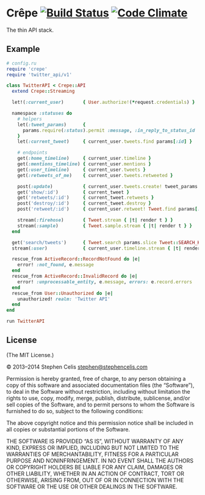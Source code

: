 # Crêpe [![Build Status][1]][2] [![Code Climate][3]][4]

The thin API stack.

[1]: https://img.shields.io/travis/crepe/crepe.svg?style=flat
[2]: https://travis-ci.org/crepe/crepe
[3]: https://img.shields.io/codeclimate/github/crepe/crepe.svg?style=flat
[4]: https://codeclimate.com/github/crepe/crepe

## Example

``` ruby
# config.ru
require 'crepe'
require 'twitter_api/v1'

class TwitterAPI < Crepe::API
  extend Crepe::Streaming

  let!(:current_user)       { User.authorize!(*request.credentials) }

  namespace :statuses do
    # helpers
    let(:tweet_params)      {
      params.require(:status).permit :message, :in_reply_to_status_id
    }
    let(:current_tweet)     { current_user.tweets.find params[:id] }

    # endpoints
    get(:home_timeline)     { current_user.timeline }
    get(:mentions_timeline) { current_user.mentions }
    get(:user_timeline)     { current_user.tweets }
    get(:retweets_of_me)    { current_user.tweets.retweeted }

    post(:update)           { current_user.tweets.create! tweet_params }
    get('show/:id')         { current_tweet }
    get('retweets/:id')     { current_tweet.retweets }
    post('destroy/:id')     { current_tweet.destroy }
    post('retweet/:id')     { current_user.retweet! Tweet.find params[:id] }

    stream(:firehose)       { Tweet.stream { |t| render t } }
    stream(:sample)         { Tweet.sample.stream { |t| render t } }
  end

  get('search/tweets')      { Tweet.search params.slice Tweet::SEARCH_KEYS }
  stream(:user)             { current_user.timeline.stream { |t| render t } }

  rescue_from ActiveRecord::RecordNotFound do |e|
    error! :not_found, e.message
  end
  rescue_from ActiveRecord::InvalidRecord do |e|
    error! :unprocessable_entity, e.message, errors: e.record.errors
  end
  rescue_from User::Unauthorized do |e|
    unauthorized! realm: 'Twitter API'
  end
end

run TwitterAPI
```

## License

(The MIT License.)

© 2013–2014 Stephen Celis <stephen@stephencelis.com>

Permission is hereby granted, free of charge, to any person obtaining a copy
of this software and associated documentation files (the “Software”), to deal
in the Software without restriction, including without limitation the rights
to use, copy, modify, merge, publish, distribute, sublicense, and/or sell
copies of the Software, and to permit persons to whom the Software is
furnished to do so, subject to the following conditions:

The above copyright notice and this permission notice shall be included in all
copies or substantial portions of the Software.

THE SOFTWARE IS PROVIDED “AS IS”, WITHOUT WARRANTY OF ANY KIND, EXPRESS OR
IMPLIED, INCLUDING BUT NOT LIMITED TO THE WARRANTIES OF MERCHANTABILITY,
FITNESS FOR A PARTICULAR PURPOSE AND NONINFRINGEMENT. IN NO EVENT SHALL THE
AUTHORS OR COPYRIGHT HOLDERS BE LIABLE FOR ANY CLAIM, DAMAGES OR OTHER
LIABILITY, WHETHER IN AN ACTION OF CONTRACT, TORT OR OTHERWISE, ARISING FROM,
OUT OF OR IN CONNECTION WITH THE SOFTWARE OR THE USE OR OTHER DEALINGS IN THE
SOFTWARE.
